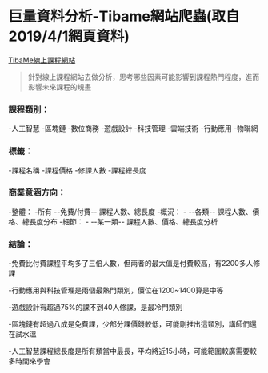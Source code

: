 # 巨量資料分析-Tibame網站爬蟲(取自2019/4/1網頁資料)
[TibaMe線上課程網站](https://www.tibame.com/courselibrary)

>針對線上課程網站去做分析，思考哪些因素可能影響到課程熱門程度，進而影響未來課程的規畫

### 課程類別：
-人工智慧
-區塊鏈
-數位商務
-遊戲設計
-科技管理
-雲端技術
-行動應用
-物聯網

### 標籤：
-課程名稱
-課程價格
-修課人數
-課程總長度

### 商業意涵方向：
-整體：
    -所有 --免費/付費-- 課程人數、總長度
-概況：
    - --各類-- 課程人數、價格、總長度分布
-細節：
    - --某一類-- 課程人數、價格、總長度分析

### 結論：
-免費比付費課程平均多了三倍人數，但兩者的最大值是付費較高，有2200多人修課

-行動應用與科技管理是兩個最熱門類別，價位在1200~1400算是中等

-遊戲設計有超過75%的課不到40人修課，是最冷門類別

-區塊鏈有超過八成是免費課，少部分課價錢較低，可能剛推出這類別，講師們還在試水溫

-人工智慧課程總長度是所有類當中最長，平均將近15小時，可能範圍較廣需要較多時間來學會
